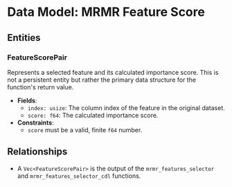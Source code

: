 # Data Model: MRMR Feature Score

## Entities

### FeatureScorePair
Represents a selected feature and its calculated importance score. This is not a persistent entity but rather the primary data structure for the function's return value.

- **Fields**:
  - `index: usize`: The column index of the feature in the original dataset.
  - `score: f64`: The calculated importance score.
- **Constraints**:
  - `score` must be a valid, finite `f64` number.

## Relationships
- A `Vec<FeatureScorePair>` is the output of the `mrmr_features_selector` and `mrmr_features_selector_cdl` functions.